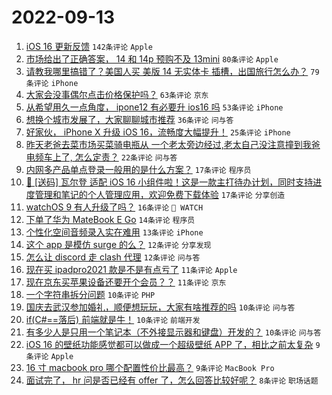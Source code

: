 # 2022-09-13

1. [iOS 16 更新反馈](https://www.v2ex.com/t/879577) `142条评论` `Apple`
1. [市场给出了正确答案， 14 和 14p 预购不及 13mini](https://www.v2ex.com/t/879618) `80条评论` `Apple`
1. [请教我哪里搞错了？美国人买 美版 14 无实体卡 插槽，出国旅行怎么办？](https://www.v2ex.com/t/879658) `79条评论` `iPhone`
1. [大家会没事偶尔点击价格保护吗？](https://www.v2ex.com/t/879615) `63条评论` `京东`
1. [从希望用久一点角度， ipone12 有必要升 ios16 吗](https://www.v2ex.com/t/879646) `53条评论` `iPhone`
1. [想换个城市发展了，大家聊聊城市推荐](https://www.v2ex.com/t/879714) `36条评论` `问与答`
1. [好家伙， iPhone X 升级 iOS 16，流畅度大幅提升！](https://www.v2ex.com/t/879699) `25条评论` `iPhone`
1. [昨天老爸去菜市场买菜骑电瓶从 一个老太旁边经过,老太自己没注意撞到我爸电频车上了, 怎么定责？](https://www.v2ex.com/t/879679) `22条评论` `问与答`
1. [内网多产品单点登录一般用的是什么方案？](https://www.v2ex.com/t/879695) `17条评论` `程序员`
1. [🎉 [送码] 瓦尔登 适配 iOS 16 小组件啦！这是一款主打待办计划，同时支持进度管理和笔记的个人管理应用，欢迎免费下载体验](https://www.v2ex.com/t/879648) `17条评论` `分享创造`
1. [watchOS 9 有人升级了吗？](https://www.v2ex.com/t/879705) `16条评论` ` WATCH`
1. [下单了华为 MateBook E Go](https://www.v2ex.com/t/879653) `14条评论` `程序员`
1. [个性化空间音频录入实在难用](https://www.v2ex.com/t/879684) `13条评论` `iPhone`
1. [这个 app 是模仿 surge 的么？](https://www.v2ex.com/t/879706) `12条评论` `分享发现`
1. [怎么让 discord 走 clash 代理](https://www.v2ex.com/t/879655) `12条评论` `问与答`
1. [现在买 ipadpro2021 款是不是有点亏了](https://www.v2ex.com/t/879639) `11条评论` `Apple`
1. [现在京东买苹果设备还要开个会员？？](https://www.v2ex.com/t/879609) `11条评论` `京东`
1. [一个字符串拆分问题](https://www.v2ex.com/t/879736) `10条评论` `PHP`
1. [​国庆去武汉参加婚礼，顺便想玩玩，大家有啥推荐的吗](https://www.v2ex.com/t/879697) `10条评论` `问与答`
1. [if(C#==落后) 前端就是牛！](https://www.v2ex.com/t/879671) `10条评论` `前端开发`
1. [有多少人是只用一个笔记本（不外接显示器和键盘）开发的？](https://www.v2ex.com/t/879605) `10条评论` `问与答`
1. [iOS 16 的壁纸功能感觉都可以做成一个超级壁纸 APP 了，相比之前太复杂](https://www.v2ex.com/t/879664) `9条评论` `Apple`
1. [16 寸 macbook pro 哪个配置性价比最高？](https://www.v2ex.com/t/879620) `9条评论` `MacBook Pro`
1. [面试完了， hr 问是否已经有 offer 了，怎么回答比较好呢？](https://www.v2ex.com/t/879728) `8条评论` `职场话题`
